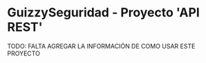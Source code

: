 # GuizzySeguridad - Proyecto 'API REST'

TODO: FALTA AGREGAR LA INFORMACIÓN DE COMO USAR ESTE PROYECTO
